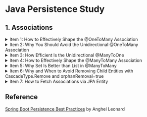 # Java Persistence Study

## 1. Associations

<details>
<summary>Item 1: How to Effectively Shape the @OneToMany Association</summary>

1. 외래키를 통해 참조하는 쪽이 자식 참조되는 쪽이 부모  
1. 일반적으로 단방향 관계가 쿼리하는 것이 양방향보다 어렵기 때문에 큰 애플리케이션에서는 양방향 관계를 선호([Hibernate docs](http://docs.jboss.org/hibernate/core/3.3/reference/en/html/best-practices.html))
1. 부모없이 자식이 존재할 수 없으므로 항상 Cascade는 부모에서 자식 방향으로 설정
1. 부모 쪽에 mappedBy/orphanRemoval 설정
1. 부모 쪽에 addSomething(), removeSomething()과 같은 헬퍼 메서드를 통해 양방향 연결 관계를 동기화
1. 자식 쪽에서 equals()와 hashCode()를 재정의 필요하며, Lombok을 통한 구현보다 id가 할당되는 경우 hashCode() 값이 바뀌기 때문에 hashCode()는 항상 고정된 값을 반환하고 equals()의 경우 객체의 유형과 기본키를 비교하고 널이면 false를 반환하도록 구현. @NaturalId 또는 데이터베이스에 구애받지 않는 UUID 그리고 두 함수를 재정의하는 것이 좋음[The best way to implement equals, hashCode, and toString with JPA and Hibernate](https://vladmihalcea.com/the-best-way-to-implement-equals-hashcode-and-tostring-with-jpa-and-hibernate/)
1. @OneToMany은 FetchTYpe.LAZY가 기본값이지만, @ManyToOne은 EAGER이므로 자식 쪽에서도 FetchTYpe.LAZY 설정
1. 별도의 SQL 문이나 LazyInitializationException 그리고 순환 참조를 피하기 위해 toString()을 재정의할 때 기본 속성들만 포함
1. 잠재적 혼란/실수 등을 초래할 수 있어 조인 컬럼명을 구체화하기 위한 @JoinColumn 사용

</details>

<details>
<summary>Item 2: Why You Should Avoid the Unidirectional @OneToMany Association</summary>

1. 단방향 연결일 경우 각각의 외래키를 포함한 연결 테이블을 따로 생성하여 양방향 연결보다 더 많은 메모리를 소비
1. 연결 테이블을 따로 생성할 경우 연결 테이블에 추가/삭제하는 하위 엔터티 개수의 추가적인 쿼리가 실행
1. 단방향 연결에서 부모 쪽에서 마지막 자식을 삭제하는 경우, 연결 테이블에서 부모와 관련된 모든 관계를 지우고 나머지 자식을 재삽입
1. 첫 번째 자식을 삭제하는 경우도 그렇고 단방향 연결은 양방향 연결에 비해 성능 패널티가 존재
1. 단방향 연결에서 @OrderColumn을 사용하면 연결 테이블에서 모든 관계를 지우는 방식을 사용하지 않지만, 수정문이 필요
1. 단방향 연결에서 @JoinColumn을 사용하면 기존에 비해 성능을 올릴 수는 있지만, 마찬가지로 수정문이 필요

</details>

<details>
<summary>Item 3: How Efficient Is the Unidirectional @ManyToOne</summary>

1. 단방향 연결일 경우 각각의 외래키를 포함한 연결 테이블을 따로 생성하여 양방향 연결보다 더 많은 메모리를 소비
1. 연결 테이블을 따로 생성할 경우 연결 테이블에 추가/삭제하는 하위 엔터티 개수의 추가적인 쿼리가 실행
1. 단방향 연결에서 부모 쪽에서 마지막 자식을 삭제하는 경우, 연결 테이블에서 부모와 관련된 모든 관계를 지우고 나머지 자식을 재삽입
1. 첫 번째 자식을 삭제하는 경우도 그렇고 단방향 연결은 양방향 연결에 비해 성능 패널티가 존재
1. 단방향 연결에서 @OrderColumn을 사용하면 연결 테이블에서 모든 관계를 지우는 방식을 사용하지 않지만, 수정문이 필요
1. 단방향 연결에서 @JoinColumn을 사용하면 기존에 비해 성능을 올릴 수는 있지만, 마찬가지로 수정문이 필요

</details>

<details>
<summary>Item 4: How to Effectively Shape the @ManyToMany Association</summary>

1. 양방향 @ManyToMany는 두 개체가 서로 부모가 될 수 있고 두 외래키가 연결 테이블에 존재
1. 두 개체 중에서 관계의 주인을 정해 변화를 전파. 반대 쪽은 mappedBy를 추가
1. 항상 Set을 사용
1. 두 개체 간 연관 관계 동기화
1. 한 쪽을 제거할 경우 다른 개체에 의해 참조될 경우가 있기 때문에 CascadeType.All/REMOVE을 지양
1. 개발자가 혼란없이 참조할 수 있도록 @JoinTable 사용
1. 지연 로딩 사용(기본값)
1. equals()와 hashCode() 재정의
1. 별도 SQL 문, 순환 참조 등을 피하기 위해 toString() 재정의 시 주의 필요
1. @ManyToMany 두 양방향 @OneToMany로 대체될 수 있음

</details>

<details>
<summary>Item 5: Why Set Is Better than List in @ManyToMany</summary>

1. List를 사용할 경우 개체 삭제 시 관련된 개체 모두 삭제 후 재삽입하는 반면, Set을 사용하면 단일 삭제문이 실행
1. 데이터를 가져올 때 주어진 컬럼을 통해 정렬하는 @OrderBy와 여분의 컬럼을 사용해 영구적으로 정렬하는 @OrderColumn을 통해 정렬 가능
1. 정렬이 필요한 경우, 하이버네이트가 LinkedHashSet을 통해 정렬된 데이터를 보존하므로 완전한 일관성을 위해 HashSet보다 LinkedHashSet을 사용

</details>

<details>
<summary>Item 6: Why and When to Avoid Removing Child Entities with CascadeType.Remove and orphanRemoval=true</summary>

1. 참조되는 쪽을 삭제하는 경우 CascadeType.REMOVE 또는 orphanRemoval=true가 존재하면 참조하는 쪽에 자동적으로 전파한다는 점에서 동일
1. CascadeType.REMOVE 여부 상관없이 orphanRemoval=true를 통해 관계를 끊으면 삭제문을 통해 연관 개체를 자동적으로 삭제하고 false인 경우는 수정문을 실행. 관계를 끊는 것을 삭제로 보지 않기 때문에 참조하는 개체없이 존재할 수 없는 개체를 삭제할 때 true가 유용
1. CascadeType.REMOVE를 통해 부모 쪽을 삭제할 경우, Persistence Context에 연관 개체들이 존재해야 그렇지 않으면 영향을 받지 않음. 게다가, 부모 삭제문과 자식 삭제문이 개수만큼 실행되므로 성능 패널티 존재
1. orphanRemoval=true를 통해 부모 쪽을 삭제하는 경우에도 동일한 쿼리를 수행
1. 위와 같은 방식은 애플리케이션이 산발적인 삭제를 실행하는 경우나 특히, 관리되는 개체를 삭제할 때 개체 상태 전이를 위해 하이버네이트가 필요하므로 유용. 게다가, Automatic Optimistic Locking mechanism(e.g., @Version)으로부터 이점. 상충되지만, DML문을 줄여 삭제를 효율적으로 해야할 경우 고려해야 함
1. 효율적으로 삭제하기 위해서는 Bulk operation을 사용해야하므로 Automatic Optimistic Locking mechanism을 사용할 수 없음. Persistence Context 동기화 문제는 flushAutomatically = true, clearAutomatically = true를 통해 관리
1. 효율적으로 삭제할 수 있는 4가지 경우:
    1. 하나의 부모가 Persistence Context에 있고 연관된 자식은 없을 때
        ```
        // ChildRepository.java
        public int deleteByParentId(String parentId);
        // ParentRepository.java
        public int deleteById(String id);

        Parent parent = parentRepository.findById(1L);
        childRepository.deleteByParentId(parent.getId());
        parentRepository.deleteById(parent.getId());
        ```
        연관된 자식들이 로드되지 않고 하나의 Parent 삭제문과 하나의 연관된 자식 개체 삭제문이 실행
    1. 다수의 부모가 Persistence Context에 있고 연관된 자식은 없을 때
        ```
        // ChildRepository.java
        @Query("DELETE FROM child c WHERE c.parent IN ?1")
        public int deleteByParents(List<Parent> parents);

        List<Parent> parents = parenRepository.findAll();
        childRepository.deleteByParents(parents);
        parentRepository.deleteAllInBatch(parents);
        ```
        > deleteInBatch(Iterable<T> entities) is deprecated. Use deleteAllInBatch()

        연관된 자식들이 로드되지 않고 다수의 Parent 삭제문과 하나의 연관된 자식 개체 삭제문이 실행
    1. 하나의 부모와 연관된 자식이 Persistence Context에 존재할 때
        ```
        Parent parent = parentRepository.findById(1L);
        childRepository.deleteAllInBatch(parent.getChildern());
        parentRepository.deleteAllInBatch(parent);
        ```
        > deleteAllInBatch(Iterable<T> entities)는 기본적으로 Persistence Context에 대해 flush/clear하지 않으므로 오래된 상태일 수 있음. flushAutomatically = true, clearAutomatically = true, flush() 등을 상황에 따라 추가
            
        하나의 Parent 삭제문과 하나의 연관된 자식 개체 삭제문이 실행
    1. 부모와 자식이 Persistence Context에 없을 때
        ```
        childRepository.deleteByParentId(1L);
        parentRepository.deleteById(1L);
        ```
        하나의 Parent 삭제문과 하나의 연관된 자식 개체 삭제문이 실행
    > 모든 개체를 삭제하는 가장 효율적인 방법은 Bulk Operation을 실행하는 deleteAllInBatch()

</details>

<details>
<summary>Item 7: How to Fetch Associations via JPA Entity</summary>

1. Entity graphs는 지연 로딩 예외와 N + 1 문제를 해결하기 위해 JPA 2.1부터 등장. 단일 선택문으로 로드되어야 할 연관된 개체들을 상세화
1. 동일 개체에 다중, 체인 형식, 서브 그래프로 복잡한 관계도 정의할 수 있음. 또한, 글로벌하고 재사용 가능
1. FetchType semantics를 재정의하기 위해 두 개의 속성을 설정할 수 있음
    1. Fetch graph
        기본 타입으로 attributeNodes에 있는 속성들이 FetchType.EAGER이며, 나머지 속성은 FetchType.LAZY
    1. Load graph
        attributeNodes에 있는 속성들이 FetchType.EAGER이며, 나머지 속성은 명시되거나 기본값
1. Fetch Join은 inner join, Entity Graph는 left outer join으로 데이터를 가져옴
1. Entity graph는 @NamedEntityGraph과 같은 어노테이션, attributePaths(ad hoc entity graphs), EntityManager API에 의해 선언할 수 있음
    1. @NamedEntityGraph
        ```
        @Entity
        @NamedEntityGraph(
            name = "parent-children-graph",
            attributeNodes = {
                @NamedAttributeNode("children")
            }
        )
        public class Parent implements Serializable { 
        ```
        1. Overriding a Query Method or Query Builder Mechanism
            ```
            @Override
            @EntityGraph(value = "parent-children-graph", type = EntityGraphType.FETCH)
            List<Parent> findAll();

            @EntityGraph(value = "parent-children-graph", type = EntityGraphType.FETCH)
            List<Parent> findByAgeLessThenOrderByNameDesc(int age);
            ```
        1. Using Specification
            ```
            public class ParentSpecs {
                public static Specification<Parent> isAgeGt45() {
                    return (Root<Parent> root, CriteriaQuery<?> query, CriteriaBuilder builder) ->
                        builder.greaterThan(root.get("age"), 45);
                }
            }

            public interface ParentRepository extends JpaRepository<Parent, Long>, JpaSpecificationExecutor<Parent> {
                @Override
                @EntityGraph(value = "parent-children-graph", type = EntityGraphType.FETCH)
                List<Parent> findAll(Specification spec);
            }
            ```
        1. @Query and JPQL
            ```
            @EntityGraph(value = "parent-children-graph", type = EntityGraphType.FETCH)
            @Query(value = "SELECT p FROM parent p WHERE 20 < p.age AND p.age < 40")
            List<Parent> findByAgeBetween20And40();
            ```
            > 연관 관계의 소유 개체가 SELECT 목록에 존재해야 함
    
    1. EntityManager  
        getEntitiyGraph(String entityGraphName)을 통해 entity graph를 불러와서 사용

    1. Ad Hoc Entity Graph
        ```
        @Override
        @EntityGraph(
            attributePaths = { "children" }, 
            type = EntityGraphType.FETCH
        )
        List<Child> findAll();
        ```
        @NamedEntityGraph와 마찬가지로 Query Builder mechanism, Specification, 그리고 JPQL 사용
    
    > Entity graphs를 포함해 다중 즉시 로딩을 통해 연관 관계를 가져오면 동시에 다중 Bag(순서가 없고 중복은 허용하는 컬렉션)을 가져올 수 없는 MultipleBagFetchException이 발생. List를 Set으로 바꾸면 해결은 할 수 있지만, 카테시안 곱이 발생해 중간 결과를 병합하는 과정이 거대해질 수 있기 때문에 최적화되지 않음. 한 번에 한 연관 관계를 가져오는 것이 가장 좋은 해결책[The best way to fix the Hibernate MultipleBagFetchException](https://vladmihalcea.com/hibernate-multiplebagfetchexception/). 또는, spring.jpa.properties.hibernate.default_batch_fetch_size=?를 통해 지정된 수만큼 in절에 부모 key를 사용하게 해주어 최소한의 성능 보장[MultipleBagFetchException](https://jojoldu.tistory.com/457)

    > Native query를 entity graphs와 같이 사용하면 예외 발생

    > 연관 관계를 같이 가져올 때 메모리 내에서 발생하는 페이징을 사용하면 성능 패널티 존재. 반면에, 오직 기본(@Basic) 속성이나 컬렉션이 아닌 연관 개체를 가져오면 LIMIT 또는 couterparts를 통해 데이터베이스에서 가져옴

</details>


## Reference

[Spring Boot Persistence Best Practices](https://link.springer.com/book/10.1007/978-1-4842-5626-8) by Anghel Leonard